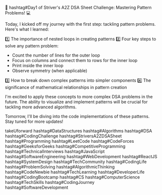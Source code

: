 🚀 hashtag#Day1 of Striver's A2Z DSA Sheet Challenge: Mastering Pattern Problems! 💻

Today, I kicked off my journey with the first step: tackling pattern problems. Here's what I learned:

1️⃣ The importance of nested loops in creating patterns
2️⃣ Four key steps to solve any pattern problem:
 - Count the number of lines for the outer loop
 - Focus on columns and connect them to rows for the inner loop
 - Print inside the inner loop
 - Observe symmetry (when applicable)

3️⃣ How to break down complex patterns into simpler components
4️⃣ The significance of mathematical relationships in pattern creation

I'm excited to apply these concepts to more complex DSA problems in the future. The ability to visualize and implement patterns will be crucial for tackling more advanced algorithms.

Tomorrow, I'll be diving into the code implementations of these patterns. Stay tuned for more updates!

takeUforward hashtag#DataStructures hashtag#Algorithms hashtag#DSA hashtag#CodingChallenge hashtag#StriversA2ZDSASheet hashtag#Programming hashtag#LeetCode hashtag#CodeForces hashtag#GeeksforGeeks hashtag#CompetitiveProgramming hashtag#TechnicalInterviews hashtag#JavaScript hashtag#SoftwareEngineering hashtag#WebDevelopment hashtag#ReactJS hashtag#SystemDesign hashtag#TechCommunity hashtag#CodingLife hashtag#ProblemSolving hashtag#AlgorithmicThinking hashtag#CodeNewbie hashtag#TechLearning hashtag#DeveloperLife hashtag#CodingBootcamp hashtag#CS hashtag#ComputerScience hashtag#TechSkills hashtag#CodingJourney hashtag#SoftwareDevelopment